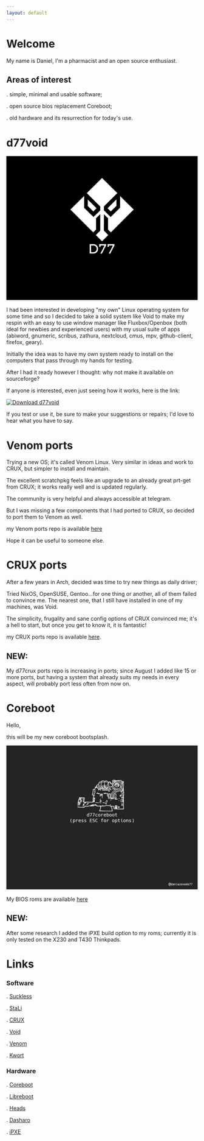 ```yaml
---
layout: default
---
```


# Welcome

My name is Daniel, I'm a pharmacist and an open source enthusiast.

## Areas of interest

. simple, minimal and usable software;

. open source bios replacement Coreboot;

. old hardware and its resurrection for today's use.

# d77void

![grub](/img/splash.png)

I had been interested in developing "my own" Linux operating system for some time and so I decided to take a solid system like Void to make my respin with an easy to use window manager like Fluxbox/Openbox (both ideal for newbies and experienced users) with my usual suite of apps (abiword, gnumeric, scribus, zathura, nextcloud, cmus, mpv, github-client, firefox, geary).

Initially the idea was to have my own system ready to install on the computers that pass through my hands for testing.

After I had it ready however I thought: why not make it available on sourceforge?

If anyone is interested, even just seeing how it works, here is the link:

[![Download d77void](https://a.fsdn.com/con/app/sf-download-button)](https://sourceforge.net/projects/d77void/files/latest/download)

If you test or use it, be sure to make your suggestions or repairs; I'd love to hear what you have to say.
 
# Venom ports

Trying a new OS; it's called Venom Linux. Very similar in ideas and work to CRUX, but simpler to install and maintain.

The excellent scratchpkg feels like an upgrade to an already great prt-get from CRUX; it works really well and is updated regularly.

The community is very helpful and always accessible at telegram.

But I was missing a few components that I had ported to CRUX, so decided to port them to Venom as well.

my Venom ports repo is available [here](https://github.com/dani-77/d77venom)

Hope it can be useful to someone else.

# CRUX ports

After a few years in Arch, decided was time to try new things as daily driver;

Tried NixOS, OpenSUSE, Gentoo...for one thing or another, all of them failed to convince me.
The nearest one, that I still have installed in one of my machines, was Void.

The simplicity, frugality and sane config options of CRUX convinced me; it's a hell to start, but once you get to know it, it is fantastic!

my CRUX ports repo is available [here](https://github.com/dani-77/d77crux).

## NEW: 

My d77crux ports repo is increasing in ports; since August I added like 15 or more ports, but having a system that already suits my needs in every aspect, will probably port less often from now on.


# Coreboot

Hello,

this will be my new coreboot bootsplash.

![bootsplash](/img/backI.jpg)

My BIOS roms are available [here](https://github.com/dani-77/d77coreboot)

## NEW: 

After some research I added the iPXE build option to my roms; currently it is only tested on the X230 and T430 Thinkpads.

# Links

### Software

. [Suckless](https://suckless.org)  

. [StaLi](https://sta.li/)  

. [CRUX](https://crux.nu)  

. [Void](https://voidlinux.org/)

. [Venom](https://venomlinux.org/)  

. [Kwort](https://kwort.org/)

### Hardware

. [Coreboot](https://coreboot.org)  

. [Libreboot](https://libreboot.org)  

. [Heads](https://osresearch.net/)  

. [Dasharo](https://www.dasharo.com)

. [iPXE](https://ipxe.org/)

